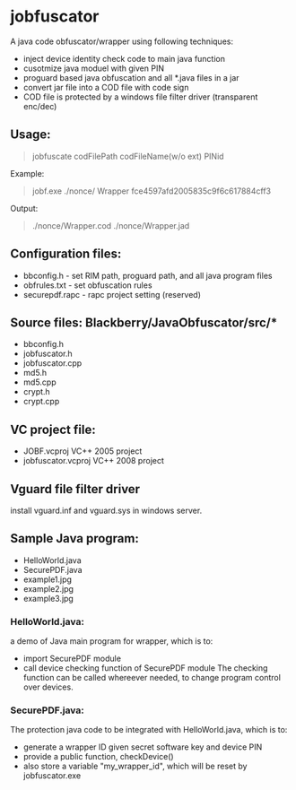# jobfuscator
A java code obfuscator/wrapper using following techniques:
- inject device identity check code to main java function
- cusotmize java moduel with given PIN
- proguard based java obfuscation and all *.java files in a jar
- convert jar file into a COD file with code sign
- COD file is protected by a windows file filter driver (transparent enc/dec)


## Usage:
>  jobfuscate codFilePath codFileName(w/o ext) PINid

  Example:
>  jobf.exe ./nonce/ Wrapper fce4597afd2005835c9f6c617884cff3

  Output:
>  ./nonce/Wrapper.cod
>  ./nonce/Wrapper.jad

## Configuration files:
-  bbconfig.h     -  set RIM path, proguard path, and all java program files
-  obfrules.txt   -  set obfuscation rules
-  securepdf.rapc -  rapc project setting (reserved)
   

## Source files: Blackberry/JavaObfuscator/src/*
-  bbconfig.h
-  jobfuscator.h
-  jobfuscator.cpp
-  md5.h
-  md5.cpp
-  crypt.h
-  crypt.cpp

## VC project file:
-  JOBF.vcproj         VC++ 2005 project
-  jobfuscator.vcproj  VC++ 2008 project


## Vguard file filter driver
 install vguard.inf and vguard.sys in windows server.

## Sample Java program:
-  HelloWorld.java
-  SecurePDF.java
-  example1.jpg
-  example2.jpg
-  example3.jpg

### HelloWorld.java:
a demo of Java main program for wrapper, which is to: 
  * import SecurePDF module
  * call device checking function of SecurePDF module
The checking function can be called whereever needed, to change program control over devices.


### SecurePDF.java:
The protection java code to be integrated with HelloWorld.java, which is to:
  * generate a wrapper ID given secret software key and device PIN
  * provide a public function, checkDevice()
  * also store a variable "my_wrapper_id", which will be reset by jobfuscator.exe